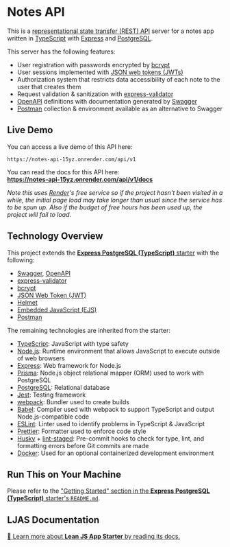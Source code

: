 # Notes API

This is a [representational state transfer (REST) API](https://en.wikipedia.org/wiki/REST) server for a notes app written in [TypeScript](https://typescriptlang.org) with [Express](https://expressjs.com) and [PostgreSQL](https://postgresql.org).

This server has the following features:

-   User registration with passwords encrypted by [bcrypt](https://en.wikipedia.org/wiki/Bcrypt)
-   User sessions implemented with [JSON web tokens (JWTs)](https://datatracker.ietf.org/doc/html/rfc7519)
-   Authorization system that restricts data accessibility of each note to the user that creates them
-   Request validation & sanitization with [express-validator](https://express-validator.github.io)
-   [OpenAPI](https://swagger.io/specification) definitions with documentation generated by [Swagger](https://swagger.io)
-   [Postman](https://postman.com) collection & environment available as an alternative to Swagger

## Live Demo

You can access a live demo of this API here:

```
https://notes-api-15yz.onrender.com/api/v1
```

You can read the docs for this API here:  
**https://notes-api-15yz.onrender.com/api/v1/docs**

_Note this uses [Render](https://render.com)'s free service so if the project hasn't been visited in a while, the initial page load may take longer than usual since the service has to be spun up. Also if the budget of free hours has been used up, the project will fail to load._

## Technology Overview

This project extends the [**Express PostgreSQL (TypeScript)** starter](https://github.com/mattlean/lean-js-app-starter/tree/master/starters/express-postgres-ts) with the following:

-   [Swagger](https://swagger.io), [OpenAPI](https://swagger.io/specification)
-   [express-validator](https://express-validator.github.io)
-   [bcrypt](https://en.wikipedia.org/wiki/Bcrypt)
-   [JSON Web Token (JWT)](https://datatracker.ietf.org/doc/html/rfc7519)
-   [Helmet](https://github.com/helmetjs/helmet)
-   [Embedded JavaScript (EJS)](https://ejs.co)
-   [Postman](https://postman.com)

The remaining technologies are inherited from the starter:

-   [TypeScript](https://typescriptlang.org): JavaScript with type safety
-   [Node.js](https://nodejs.org): Runtime environment that allows JavaScript to execute outside of web browsers
-   [Express](https://expressjs.com): Web framework for Node.js
-   [Prisma](https://prisma.io): Node.js object relational mapper (ORM) used to work with PostgreSQL
-   [PostgreSQL](https://postgresql.org): Relational database
-   [Jest](https://jestjs.io): Testing framework
-   [webpack](https://webpack.js.org): Bundler used to create builds
-   [Babel](https://babeljs.io): Compiler used with webpack to support TypeScript and output Node.js-compatible code
-   [ESLint](https://eslint.org): Linter used to identify problems in TypeScript & JavaScript
-   [Prettier](https://prettier.io): Formatter used to enforce code style
-   [Husky](https://typicode.github.io/husky) + [lint-staged](https://github.com/okonet/lint-staged): Pre-commit hooks to check for type, lint, and formatting errors before Git commits are made
-   [Docker](https://docker.com): Used for an optional containerized development environment

## Run This on Your Machine

Please refer to the ["Getting Started" section in the **Express PostgreSQL (TypeScript)** starter's `README.md`](https://github.com/mattlean/lean-js-app-starter/tree/master/starters/express-postgres-ts#getting-started).

## LJAS Documentation

[📖 Learn more about **Lean JS App Starter** by reading its docs.](https://github.com/mattlean/lean-js-app-starter/tree/master/docs)
